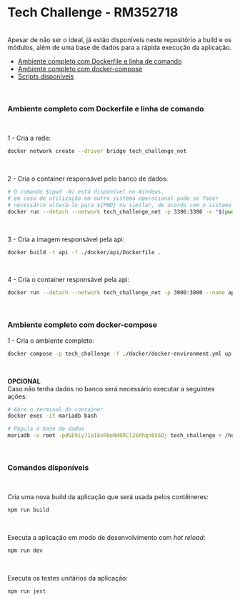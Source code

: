 # Tech Challenge - RM352718

<br />
Apesar de não ser o ideal, já estão disponíveis neste repositório a build e os módulos, além de uma base de dados para a rápida execução da aplicação.

<br />

* [Ambiente completo com Dockerfile e linha de comando](#dockerfile)
* [Ambiente completo com docker-compose](#docker-compose)
* [Scripts disponíveis](#comandos)

<br />

<h3 id="dockerfile">Ambiente completo com Dockerfile e linha de comando</h3>
<br />

1 - Cria a rede:
```bash
docker network create --driver bridge tech_challenge_net
```
<br />

2 - Cria o container responsável pelo banco de dados:

```bash
# O comando $(pwd -W) está disponível no Windows, 
# em caso de utilização em outro sistema operacional pode se fazer
# necessário alterá-lo para ${PWD} ou similar, de acordo com o sistema escolhido
docker run --detach --network tech_challenge_net -p 3306:3306 -v "$(pwd -W)/docker/mariadb/db_data:/var/lib/mysql" -v "$(pwd -W)/docker/mariadb/sql:/home/sql" --name mariadb --env MARIADB_USER=admin --env MARIADB_PASSWORD=OTIsxb71HcC0WyA1UPNIzcvuMJ1Xu6NJ --env MARIADB_ROOT_PASSWORD=dGE9iy71a18xRbeNd6RCl2EKhqn656Oj --env MARIADB_DATABASE=tech_challenge mariadb:10.6.4-focal
```
<br />

3 - Cria a imagem responsável pela api:

```bash
docker build -t api -f ./docker/api/Dockerfile .
```
<br />

4 - Cria o container responsável pela api:

```bash
docker run --detach --network tech_challenge_net -p 3000:3000 --name api api
```
<br />

<h3 id="docker-compose">Ambiente completo com docker-compose</h3>

1 - Cria o ambiente completo:
```bash
docker compose -p tech_challenge -f ./docker/docker-environment.yml up --detach
```
<br />


**OPCIONAL**<br />
Caso não tenha dados no banco será necessário executar a seguintes ações:
<br />

```bash
# Abre o terminal do container
docker exec -it mariadb bash

# Popula a base de dados
mariadb -u root -pdGE9iy71a18xRbeNd6RCl2EKhqn656Oj tech_challenge < /home/sql/database.sql
```
<br />

<h3 id="comandos">Comandos disponíveis</h3>
<br />

Cria uma nova build da aplicação que será usada pelos contêineres:
```bash
npm run build
```
<br />

Executa a aplicação em modo de desenvolvimento com *hot reload*:
```bash
npm run dev
```
<br />

Executa os testes unitários da aplicação:
```bash
npm run jest
```